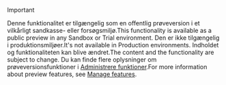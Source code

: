 > [!IMPORTANT]
> <span data-ttu-id="a9637-101">Denne funktionalitet er tilgængelig som en offentlig prøveversion i et vilkårligt sandkasse- eller forsøgsmiljø.</span><span class="sxs-lookup"><span data-stu-id="a9637-101">This functionality is available as a public preview in any Sandbox or Trial environment.</span></span> <span data-ttu-id="a9637-102">Den er ikke tilgængelig i produktionsmiljøer.</span><span class="sxs-lookup"><span data-stu-id="a9637-102">It's not available in Production environments.</span></span> <span data-ttu-id="a9637-103">Indholdet og funktionaliteten kan blive ændret.</span><span class="sxs-lookup"><span data-stu-id="a9637-103">The content and the functionality are subject to change.</span></span> <span data-ttu-id="a9637-104">Du kan finde flere oplysninger om prøveversionsfunktioner i [Administrere funktioner](../hr-admin-manage-features.md).</span><span class="sxs-lookup"><span data-stu-id="a9637-104">For more information about preview features, see [Manage features](../hr-admin-manage-features.md).</span></span>